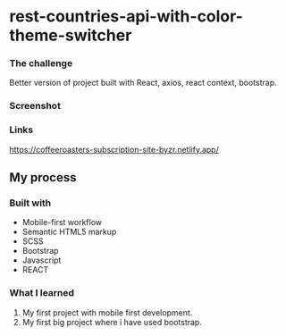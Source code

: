 # rest-countries-api-with-color-theme-switcher


### The challenge

Better version of project built with React, axios, react context, bootstrap.

### Screenshot



### Links

https://coffeeroasters-subscription-site-byzr.netlify.app/

## My process

### Built with

- Mobile-first workflow
- Semantic HTML5 markup
- SCSS
- Bootstrap
- Javascript
- REACT

### What I learned

1) My first project with mobile first development.
2) My first big project where i have used bootstrap.
